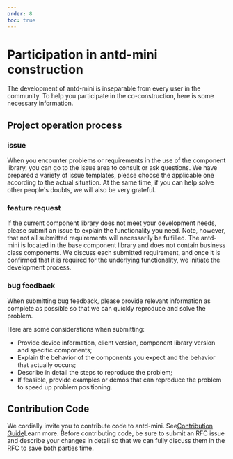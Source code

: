 ```yaml
---
order: 8
toc: true
---
```


# Participation in antd-mini construction

The development of antd-mini is inseparable from every user in the community. To help you participate in the co-construction, here is some necessary information.

## Project operation process

### issue

When you encounter problems or requirements in the use of the component library, you can go to the issue area to consult or ask questions. We have prepared a variety of issue templates, please choose the applicable one according to the actual situation. At the same time, if you can help solve other people's doubts, we will also be very grateful.

### feature request

If the current component library does not meet your development needs, please submit an issue to explain the functionality you need. Note, however, that not all submitted requirements will necessarily be fulfilled. The antd-mini is located in the base component library and does not contain business class components. We discuss each submitted requirement, and once it is confirmed that it is required for the underlying functionality, we initiate the development process.

### bug feedback

When submitting bug feedback, please provide relevant information as complete as possible so that we can quickly reproduce and solve the problem.

Here are some considerations when submitting:

- Provide device information, client version, component library version and specific components;
- Explain the behavior of the components you expect and the behavior that actually occurs;
- Describe in detail the steps to reproduce the problem;
- If feasible, provide examples or demos that can reproduce the problem to speed up problem positioning.

## Contribution Code

We cordially invite you to contribute code to antd-mini. See[Contribution Guide](./contribute.md)Learn more. Before contributing code, be sure to submit an RFC issue and describe your changes in detail so that we can fully discuss them in the RFC to save both parties time.
